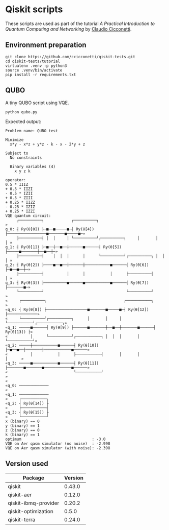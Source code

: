 # Qiskit scripts

These scripts are used as part of the tutorial _A Practical Introduction to Quantum Computing and Networking_ by [Claudio Cicconetti](https://ccicconetti.github.io/).

## Environment preparation

```
git clone https://github.com/ccicconetti/qiskit-tests.git
cd qiskit-tests/tutorial
virtualenv .venv -p python3
source .venv/bin/activate
pip install -r requirements.txt
```

## QUBO

A tiny QUBO script using VQE.

```
python qubo.py
```

Expected output:

```
Problem name: QUBO test

Minimize
  x*y - x*z + y*z - k - x - 2*y + z

Subject to
  No constraints

  Binary variables (4)
    x y z k

operator:
0.5 * IIIZ
+ 0.5 * IIZI
- 0.5 * IZII
+ 0.5 * ZIII
+ 0.25 * IIZZ
- 0.25 * IZIZ
+ 0.25 * IZZI
VQE quantum circuit:
     ┌──────────┐            ┌──────────┐                                 »
q_0: ┤ Ry(θ[0]) ├─■──■─────■─┤ Ry(θ[4]) ├─────────────────■───────■─────■─»
     ├──────────┤ │  │     │ └──────────┘┌──────────┐     │       │     │ »
q_1: ┤ Ry(θ[1]) ├─■──┼──■──┼──────■──────┤ Ry(θ[5]) ├─────■───────┼──■──┼─»
     ├──────────┤    │  │  │      │      └──────────┘┌──────────┐ │  │  │ »
q_2: ┤ Ry(θ[2]) ├────■──■──┼──────┼───────────■──────┤ Ry(θ[6]) ├─■──■──┼─»
     ├──────────┤          │      │           │      ├──────────┤       │ »
q_3: ┤ Ry(θ[3]) ├──────────■──────■───────────■──────┤ Ry(θ[7]) ├───────■─»
     └──────────┘                                    └──────────┘         »
«     ┌──────────┐                                  ┌───────────┐             »
«q_0: ┤ Ry(θ[8]) ├──────────────────■───────■─────■─┤ Ry(θ[12]) ├─────────────»
«     └──────────┘┌──────────┐      │       │     │ └───────────┘┌───────────┐»
«q_1: ─────■──────┤ Ry(θ[9]) ├──────■───────┼──■──┼───────■──────┤ Ry(θ[13]) ├»
«          │      └──────────┘┌───────────┐ │  │  │       │      └───────────┘»
«q_2: ─────┼───────────■──────┤ Ry(θ[10]) ├─■──■──┼───────┼────────────■──────»
«          │           │      ├───────────┤       │       │            │      »
«q_3: ─────■───────────■──────┤ Ry(θ[11]) ├───────■───────■────────────■──────»
«                             └───────────┘                                   »
«                  
«q_0: ─────────────
«                  
«q_1: ─────────────
«     ┌───────────┐
«q_2: ┤ Ry(θ[14]) ├
«     ├───────────┤
«q_3: ┤ Ry(θ[15]) ├
«     └───────────┘
x (binary) == 0
y (binary) == 1
z (binary) == 0
k (binary) == 1
optimum                               : -3.0
VQE on Aer qasm simulator (no noise)  : -2.998
VQE on Aer qasm simulator (with noise): -2.398
```

## Version used

| Package              | Version |
| -------------------- | ------- |
| qiskit               | 0.43.0  |
| qiskit-aer           | 0.12.0  |
| qiskit-ibmq-provider | 0.20.2  |
| qiskit-optimization  | 0.5.0   |
| qiskit-terra         | 0.24.0  |
